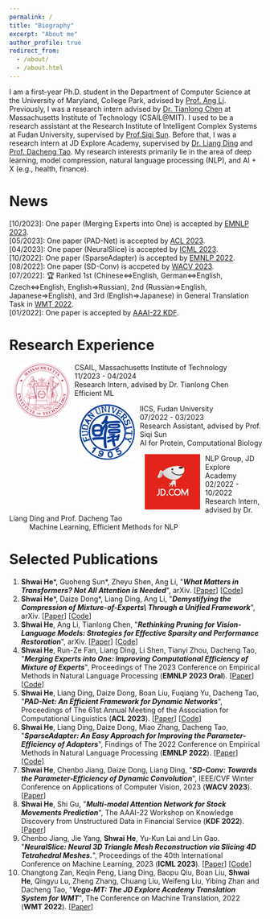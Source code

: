 ```yaml
---
permalink: /
title: "Biography"
excerpt: "About me"
author_profile: true
redirect_from: 
  - /about/
  - /about.html
---
```


I am a first-year Ph.D. student in the Department of Computer Science at the University of Maryland, College Park, advised by [Prof. Ang Li](https://www.ang-li.com/). 
Previously, I was a research intern advised by [Dr. Tianlong Chen](https://tianlong-chen.github.io/) at Massachusetts Institute of Technology (CSAIL@MIT). 
I used to be a research assistant at the Research Institute of Intelligent Complex Systems at Fudan University, supervised by [Prof.Siqi Sun](https://intersun.github.io/). 
Before that, I was a research intern at JD Explore Academy, supervised by [Dr. Liang Ding](https://liamding.cc/) and [Prof. Dacheng Tao](https://www.sydney.edu.au/engineering/about/our-people/academic-staff/dacheng-tao.html). 
My research interests primarily lie in the area of deep learning, model compression, natural language processing (NLP), and AI + X (e.g., health, finance).

[//]: # (I start with data, models, objectives, optimization, and better adaptation to various downstream tasks to investigate how to efficiently, sufficiently, and trustworthily transfer knowledge from large-scale data to the parameters of the pre-training model.)

News
======
  \[10/2023\]: One paper (Merging Experts into One) is accepted by [EMNLP 2023](https://2023.emnlp.org/). \
  \[05/2023\]: One paper (PAD-Net) is accepted by [ACL 2023](https://2023.aclweb.org/). \
  \[04/2023\]: One paper (NeuralSlice) is accepted by [ICML 2023](https://icml.cc/). \
  \[10/2022\]: One paper (SparseAdapter) is accepted by [EMNLP 2022](https://2022.emnlp.org/). \
  \[08/2022\]: One paper (SD-Conv) is accpeted by [WACV 2023](https://wacv2023.thecvf.com/). \
  \[07/2022\]: 🏆 Ranked 1st (Chinese<=>English, German<=>English, Czech<=>English, English=>Russian), 2nd (Russian=>English, Japanese=>English), and 3rd (English=>Japanese) in General Translation Task in [WMT 2022](https://statmt.org/wmt22/translation-task.html). \
  \[01/2022\]: One paper is accepted by [AAAI-22 KDF](https://aaai-kdf.github.io/kdf2022/).
  

Research Experience
======

<dl><dt><img align="left" width="110" height="110" hspace="10" src="images/MIT_logo.png" /></dt><dt> CSAIL, Massachusetts Institute of Technology</dt>
<dd>11/2023 - 04/2024</dd>
<d>Research Intern, advised by Dr. Tianlong Chen </d>
<dd>Efficient ML </dd></dl>

<dl><dt><img align="left" width="110" height="110" hspace="10" src="images/FDU_Logo.png" /></dt><dt> IICS, Fudan University</dt>
<dd>07/2022 - 03/2023</dd>
<d>Research Assistant, advised by Prof. Siqi Sun </d>
<dd>AI for Protein, Computational Biology </dd></dl>

<dl><dt><img align="left" width="110" height="110" hspace="10" src="images/JD_logo.png" /></dt><dt> NLP Group, JD Explore Academy</dt>
<dd>02/2022 - 10/2022</dd>
<d>Research Intern, advised by Dr. Liang Ding and Prof. Dacheng Tao </d>
<dd>Machine Learning, Efficient Methods for NLP </dd></dl>

[comment]: <> (<dl><dt><img align="left" width="110" height="110" hspace="10" src="images/UESTC_logo.jpg" /></dt><dt> Guslab, UESTC</dt>)

[comment]: <> (<dd>11/2020 - 11/2021</dd>)

[comment]: <> (<d>Undergraduate Member, supervised by Prof. Shi Gu </d>)

[comment]: <> (<dd>Stock Movement Prediction, Facial Image Synthesis </dd></dl>)


Selected Publications
======
1. __Shwai He__\*, Guoheng Sun\*, Zheyu Shen, Ang Li, 
"***What Matters in Transformers? Not All Attention is Needed***", arXiv. [[Paper](https://arxiv.org/abs/2406.15786)] [[Code](https://github.com/Shwai-He/LLM-Drop)]
2. __Shwai He__\*, Daize Dong\*, Liang Ding, Ang Li, 
"***Demystifying the Compression of Mixture-of-Experts\\ Through a Unified Framework***", arXiv. [[Paper](https://arxiv.org/abs/2406.02500)] [[Code](https://github.com/DaizeDong/Unified-MoE-Compression)]
3. __Shwai He__, Ang Li, Tianlong Chen, 
"***Rethinking Pruning for Vision-Language Models: Strategies for Effective Sparsity and Performance Restoration***", 
arXiv. [[Paper](https://arxiv.org/abs/2404.02424v2)] [[Code](https://github.com/Shwai-He/VLM-Compression)]
4. __Shwai He__, Run-Ze Fan, Liang Ding, Li Shen, Tianyi Zhou, Dacheng Tao, 
"***Merging Experts into One: Improving Computational Efficiency of Mixture of Experts***",
 Proceedings of The 2023 Conference on Empirical Methods in Natural Language Processing 
 (__EMNLP 2023 Oral__). [[Paper](https://aclanthology.org/2023.emnlp-main.907/)] [[Code](https://github.com/Shwai-He/MEO)]
5. __Shwai He__, Liang Ding, Daize Dong, Boan Liu, Fuqiang Yu, Dacheng Tao, 
"***PAD-Net: An Efficient Framework for Dynamic Networks***",
 Proceedings of The 61st Annual Meeting of the Association for Computational Linguistics (__ACL 2023__). [[Paper](https://aclanthology.org/2023.acl-long.803.pdf)] [[Code](https://github.com/Shwai-He/PAD-Net)]
6. __Shwai He__, Liang Ding, Daize Dong, Miao Zhang, Dacheng Tao, 
"***SparseAdapter: An Easy Approach for Improving the Parameter-Efficiency of Adapters***",
 Findings of The 2022 Conference on Empirical Methods in Natural Language Processing (__EMNLP 2022__). [[Paper](https://aclanthology.org/2022.findings-emnlp.160/)] [[Code](https://github.com/Shwai-He/SparseAdapter)]
7. __Shwai He__, Chenbo Jiang, Daize Dong, Liang Ding, "***SD-Conv: Towards the Parameter-Efficiency of Dynamic Convolution***", IEEE/CVF Winter Conference on Applications of Computer Vision, 2023 (__WACV 2023__). [[Paper](https://openaccess.thecvf.com/content/WACV2023/papers/He_SD-Conv_Towards_the_Parameter-Efficiency_of_Dynamic_Convolution_WACV_2023_paper.pdf)]
8. __Shwai He__, Shi Gu, "***Multi-modal Attention Network for Stock Movements Prediction***", The AAAI-22 Workshop on Knowledge Discovery from Unstructured Data in Financial Service (__KDF 2022__). [[Paper](https://aaai-kdf.github.io/kdf2022/assets/pdfs/KDF_22_paper_3.pdf)]
9. Chenbo Jiang, Jie Yang, __Shwai He__, Yu-Kun Lai and Lin Gao. "***NeuralSlice: Neural 3D Triangle Mesh Reconstruction via Slicing 4D Tetrahedral Meshes.***", Proceedings of the 40th International Conference on Machine Learning, 2023 (__ICML 2023__). [[Paper](https://proceedings.mlr.press/v202/jiang23j/jiang23j.pdf)] [[Code](https://github.com/IGLICT/NEURALSLICE)]
10. Changtong Zan, Keqin Peng, Liang Ding, Baopu Qiu, Boan Liu, __Shwai He__, Qingyu Lu, Zheng Zhang, Chuang
Liu, Weifeng Liu, Yibing Zhan and Dacheng Tao, "***Vega-MT: The JD Explore Academy Translation System for WMT***", The Conference on Machine Translation, 2022 (__WMT 2022__). [[Paper](https://aclanthology.org/2022.wmt-1.37/)] 